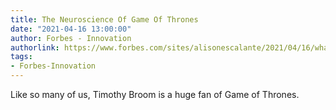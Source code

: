 ```yaml
---
title: The Neuroscience Of Game Of Thrones
date: "2021-04-16 13:00:00"
author: Forbes - Innovation
authorlink: https://www.forbes.com/sites/alisonescalante/2021/04/16/what-game-of-thrones-can-teach-us-about-neuroscience/
tags:
- Forbes-Innovation
---
```

Like so many of us, Timothy Broom is a huge fan of Game of Thrones.